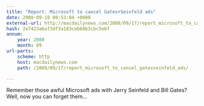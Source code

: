 ```yaml
---
title: "Report: Microsoft to cancel Gates+Seinfeld ads"
date: 2008-09-18 00:53:04 +0000
external-url: http://macdailynews.com/2008/09/17/report_microsoft_to_cancel_gatesseinfeld_ads/
hash: 2e7423a6af3df3a183ceb68b3cbc5e6f
annum:
    year: 2008
    month: 09
url-parts:
    scheme: http
    host: macdailynews.com
    path: /2008/09/17/report_microsoft_to_cancel_gatesseinfeld_ads/

---
```


Remember those awful Microsoft ads with Jerry Seinfeld and Bill Gates? Well, now you can forget them... 






